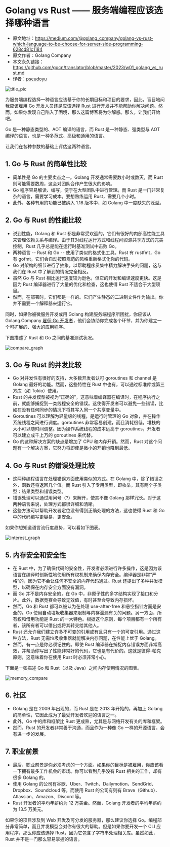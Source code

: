 # Golang vs Rust —— 服务端编程应该选择哪种语言

- 原文地址：<https://medium.com/@golang_company/golang-vs-rust-which-language-to-be-choose-for-server-side-programming-628cd81c1184>
- 原文作者：Golang Company
- 本文永久链接：<https://github.com/gocn/translator/blob/master/2023/w01_golang_vs_rust.md>
- 译者：[pseudoyu](https://github.com/pseudoyu)

![title_pic](../static/images/2023/w01_golang_vs_rust/title_pic.jpeg)

为服务端编程选择一种语言应该基于你的长期目标和项目的要求，因此，盲目地问我应该雇用 Go 开发人员还是应该选择 Rust 进行开发并不能帮助你解决问题。然而，如果你发现自己陷入了困境，那么这篇博客将为你解惑。那么，让我们开始吧。

Go 是一种静态类型的、AOT 编译的语言，而 Rust 是一种静态、强类型与 AOT 编译的语言，也是一种多范式、高级和通用的语言。

让我们在各种参数的基础上评估这两种语言。

## 1. Go 与 Rust 的简单性比较

- 简单性是 Go 的主要卖点之一。Golang 开发通常需要数小时或数天，而 Rust 则可能需要数周，这会对团队合作产生很大的影响。
- Go 程序容易解读、编写，便于在大型团队中进行管理。而 Rust 是一门非常复杂的语言，需要学习成本。要想熟练运用 Rust，需要几个小时。
- 此外，各种有用的功能已被纳入 1.18 版本中，如 Golang 中一度缺失的泛型。

## 2. Go 与 Rust 的性能比较

- 说到性能，Golang 和 Rust 都是非常受欢迎的。它们有很好的内部高性能工具来管理依赖关系与编译。由于其对线程运行方式和线程间资源共享方式的完美控制，Rust 几乎总是能在运行时基准测试中击败 Go。
- 两种语言 -- Rust 和 Go -- 使用了类似的格式化工具。Rust 有 rustfmt，Go 有 gofmt，它们会自动按照规范的风格重新格式化你的代码。
- Go 对架构的细节进行了抽象，以帮助程序员集中精力解决手头的问题，这与我们在 Rust 中了解到的情况完全相反。
- 虽然 Go 与 Rust 相比运行速度较为逊色，但它的开发和编译速度更快。这是因为 Rust 编译器进行了大量的优化和检查，这也使得 Rust 不适合于大型项目。
- 然而，在部署时，它们都是一样的。它们产生静态的二进制文件作为输出。你并不需要一个解释器来运行它。

同时，如果你被微服务开发或用 Golang 构建服务端程序所困扰，你应该从 Golang.Company [雇佣 Go 开发者](https://golang.company/go-developers)，他们会协助你完成各个环节，并为你建立一个可扩展的、强大的应用程序。

下图描述了 Rust 和 Go 之间的基准测试状况。

![compare_graph](../static/images/2023/w01_golang_vs_rust/compare_graph.png)

## 3. Go 与 Rust 的并发比较

- Go 对并发性有很好的支持，大多数开发者认可 goroutines 和 channel 是 Golang 最好的功能。然而，这些特性在 Rust 中也有，可以通过标准库或第三方库（如 Tokio）使用。
- Rust 的并发模型被视为“正确的”，这意味着编译器在编译时，在程序执行之前，就能够捕捉到一类线程安全的错误。这使得开发者可以避免一些错误，比如在没有任何同步的情况下将其写入同一个共享变量中。
- Goroutines 可以理解为轻量级的线程，是运行时管理的 Go 对象，并在操作系统线程之间进行调度。goroutines 非常容易创建，而且消耗很低，堆栈的大小可以随时间调整。因为操作系统线程的成本远高于 goroutines，开发者可以建立成千上万的 goroutines 来代替。
- Go 的这种解决方案的缺点是增加了 CPU 和内存开销。然而，Rust 对这个问题有一个解决方案，它努力将即使是微小的开销也降到最低。

## 4. Go 与 Rust 的错误处理比较

- 这两种编程语言在处理错误方面使用类似的方式。在 Golang 中，除了错误之外，函数还将返回几个值。而 Rust 引入了专用类型，即枚举，其有两个子类型：结果类型和错误类型。
- 错误处理可以通过用问号（?）来解开，使其不像 Golang 那样冗长。对于这两种语言来说，处理方式都很详细和清晰。
- 这些方法可以帮助开发者定位没有得到正确处理的方法，这也使得 Rust 和 Go 中的代码编写更容易、更安全。

如果你想知道语言流行度趋势，可以看如下图表。

![interest_graph](../static/images/2023/w01_golang_vs_rust/interest_graph.png)

## 5. 内存安全和安全性

- 在 Rust 中，为了确保代码的安全性，开发者必须进行许多操作，这是因为该语言在编译时创新性地使用所有权机制来确保内存安全。编译器是非常“严格”的，因为它不会让任何不安全的内存代码通过。Rust 还提出了多种并发模型，以确保在内存安全方面没有漏洞。
- 而 Go 并不是内存安全的，在 Go 中，非原子性的多字结构实现了接口和分片。此外，数据竞赛会导致无效值，有时甚至会导致内存损坏。
- 然而，Go 和 Rust 都可以被认为在处理 use-after-free 和悬空指针方面是安全的。Go 使用自动垃圾收集器来限制与内存泄漏有关的问题。另一方面，所有权和借用功能是 Rust 的一大特色。根据这个原则，每个项目都有一个所有者，该所有者可以借出或将其转交给其他人。
- Rust 还允许我们建立许多不可变的引用或有且只有一个的可变引用。通过这种方法，Rust 无需垃圾收集器就能解决内存问题，在性能上优于 Golang。
- 然而，有一点是你必须记住的。即使 Rust 编译器在捕捉内存错误方面非常高效，并帮助你写出了性能非常好的代码，它也是有代价的。这就是彼得-帕克原则，这意味着你在使用 Rust 时必须非常小心。

下面是一张描述 Go 和 Rust（以及 Java）之间内存使用情况的图表。

![memory_compare](../static/images/2023/w01_golang_vs_rust/memory_compare.png)

## 6. 社区

- Golang 是在 2009 年出现的，而 Rust 是在 2013 年开始的，再加上 Golang 的简单性，它因此成为了最受开发者欢迎的语言之一。
- 此外，Go 中的库和框架比 Rust 更成熟，尤其是与网络开发有关的库和框架。
- 然而，Rust 的开发者非常善于沟通，而且作为一种像 Go 一样的开源语言，会有进一步的发展。

## 7. 职业前景

- 最后，职业前景是你必须考虑的一个方面。如果你的目标是被雇用，你应该看一下拥有最多工作机会的市场。你可以看到几乎没有 Rust 相关的工作，却有很多 Golang 的。
- 使用 Golang 的公司有谷歌、Uber、Twitch、Dailymotion、SendGrid、Dropbox、Soundcloud 等，而使用 Rust 的公司有则有 Brave（Github）、Atlassian、Amazon、Discord 等。
- Rust 开发者的平均年薪约为 12 万美金。然而，Golang 开发者的平均年薪约为 13.5 万美元。

如果你的项目涉及到 Web 开发及可分发的服务器，那么建议你选择 Go。编程部分非常简单，而且并发模型会对你有很大的帮助。但是如果你要开发一个 CLI 应用程序，那么你应该选择 Rust，因为它包含了字符串处理相关库。虽然如此，Rust 并不是一门那么容易掌握的语言。
